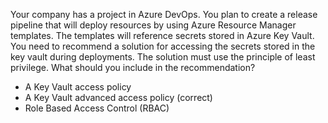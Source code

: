Your company has a project in Azure DevOps.
You plan to create a release pipeline that will deploy resources by using Azure Resource Manager templates.
The templates will reference secrets stored in Azure Key Vault.
You need to recommend a solution for accessing the secrets stored in the key vault during deployments. The solution must use the principle of least privilege.
What should you include in the recommendation?

- A Key Vault access policy
- A Key Vault advanced access policy (correct)
- Role Based Access Control (RBAC)